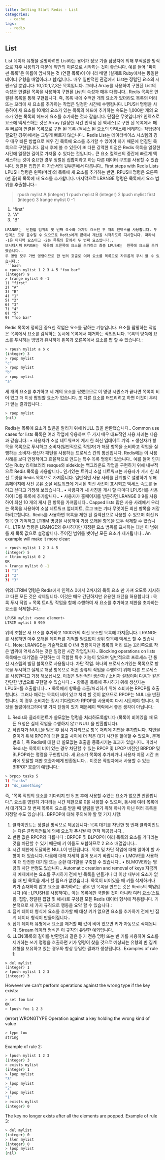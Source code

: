 ```yaml
---
title: Getting Start Redis - List
categories:
  - cache
tags:
  - redis
---
```

## List
List 데이터 유형을 설명하려면 List라는 용어가  정보 기술 담당자에 의해 부적절한 방식으로 자주 사용되기 때문에 약간의 이론으로 시작하는 것이 좋습니다. 예를 들어 "파이썬 목록"은 이름이 암시하는 것 (연결 목록)이 아니라 배열 (실제로 Ruby에서는 동일한 데이터 유형을 배열이라고 함)입니다..
매우 일반적인 관점에서 List는 정렬된 요소의 시퀀스일 뿐입니다: 10,20,1,2,3은 목록입니다. 그러나 Array를 사용하여 구현된 List의 속성은 연결된 목록을 사용하여 구현된 List의 속성과 매우 다릅니다..
Redis 목록은 연결된 목록을 통해 구현됩니다. 즉, 목록 내에 수백만 개의 요소가 있더라도 목록의 머리 또는 꼬리에 새 요소를 추가하는 작업은 일정한 시간에 수행됩니다. LPUSH 명령을 사용하여 새 요소를 10개의 요소가 있는 목록의 헤드에 추가하는 속도는  1,000만 개의 요소가 있는 목록의 헤드에 요소를 추가하는 것과 같습니다.
단점은 무엇입니까? 인덱스로 요소에 액세스하는 것은 Array (일정한 시간 인덱싱 된 액세스)로 구현  된 목록에서 매우 빠르며 연결된 목록으로 구현 된 목록 (액세스 된 요소의 인덱스에 비례하는 작업량이 필요한 경우)에서는 그렇게 빠르지 않습니다..
Redis List는 데이터베이스 시스템의 경우 매우 빠른 방법으로 매우 긴 목록에 요소를 추가할 수 있어야 하기 때문에 연결된 목록으로 구현됩니다. 잠시 후에 볼 수 있듯이 또 다른 강력한 이점은 Redis 목록을 일정한 시간에 일정한 길이로 가져올 수 있다는 것입니다..
큰 요소 컬렉션의 중간에 빠르게 액세스하는 것이 중요한 경우 정렬된 집합이라고 하는 다른 데이터 구조를 사용할 수 있습니다. 정렬된 집합은 이 자습서의 뒷부분에서 다룹니다..
First steps with Redis Lists
LPUSH 명령은  왼쪽(머리)의 목록에 새 요소를 추가하는 반면, RPUSH 명령은 오른쪽(맨 끝)의 목록에 새 요소를 추가합니다. 마지막으로 LRANGE 명령은 목록에서 요소 범위를 추출합니다.:
> rpush mylist A
(integer) 1
> rpush mylist B
(integer) 2
> lpush mylist first
(integer) 3
> lrange mylist 0 -1
1) "first"
2) "A"
3) "B"
```
LRANGE는  반환할 범위의 첫 번째 요소와 마지막 요소인 두 개의 인덱스를 사용합니다. 두 인덱스 모두 음수일 수 있으므로 Redis에게 끝에서 계산을 시작하도록 지시합니다. 따라서 -1은 마지막 요소이고 -2는 목록의 끝에서 두 번째 요소입니다..
보시다시피 RPUSH는  목록의 오른쪽에 요소를 추가하고 최종 LPUSH는  왼쪽에 요소를 추가했습니다..
두 명령 모두 가변 명령이므로 한 번의 호출로 여러 요소를 목록으로 자유롭게 푸시 할 수 있습니다.:
```bash
> rpush mylist 1 2 3 4 5 "foo bar"
(integer) 9
> lrange mylist 0 -1
1) "first"
2) "A"
3) "B"
4) "1"
5) "2"
6) "3"
7) "4"
8) "5"
9) "foo bar"
```
Redis 목록에 정의된 중요한 작업은 요소를 팝하는 기능입니다. 요소를 팝핑하는 작업은 목록에서 요소를 검색하는 동시에 목록에서 제거하는 작업입니다. 목록의 양쪽에 요소를 푸시하는 방법과 유사하게 왼쪽과 오른쪽에서 요소를 팝 할 수 있습니다.:
```bash
> rpush mylist a b c
(integer) 3
> rpop mylist
"c"
> rpop mylist
"b"
> rpop mylist
"a"
```
세 개의 요소를 추가하고 세 개의 요소를 팝했으므로 이 명령 시퀀스가 끝나면 목록이 비어 있고 더 이상 팝업할 요소가 없습니다. 또 다른 요소를 터뜨리려고 하면 이것이 우리가 얻는 결과입니다.:
```bash
> rpop mylist
(nil)
```
Redis는 목록에 요소가 없음을 알리기 위해 NULL 값을 반환했습니다..
Common use cases for lists
목록은 여러 작업에 유용하며 두 가지 매우 대표적인 사용 사례는 다음과 같습니다.:
•	사용자가 소셜 네트워크에 게시 한 최신 업데이트 기억.
•	생산자가 항목을 목록으로 푸시하고 소비자(일반적으로 작업자)가 해당 항목을 소비하고 작업을 실행하는 소비자-생산자 패턴을 사용하는 프로세스 간의 통신입니다. Redis에는 이 사용 사례를 보다 안정적이고 효율적으로 만드는 특수 목록 명령이 있습니다..
예를 들어 인기있는 Ruby 라이브러리 resque와 sidekiq는  백그라운드 작업을 구현하기 위해 내부적으로 Redis 목록을 사용합니다..
인기있는 트위터 소셜 네트워크는 사용자가 게시 한 최신 트윗을 Redis 목록으로 가져옵니다.
일반적인 사용 사례를 단계별로 설명하기 위해 홈페이지에 사진 공유 소셜 네트워크에 게시된 최신 사진이 표시되고 액세스 속도를 높이고 싶다고 가정해 보겠습니다..
•	사용자가 새 사진을 게시 할 때마다 LPUSH를 사용하여 ID를 목록에 추가합니다..
•	사용자가 홈페이지를 방문하면 LRANGE 0 9를 사용하여  최신 10 개의 게시 된 항목을 가져옵니다..
Capped lists
많은 사용 사례에서 우리는 목록을 사용하여 소셜 네트워크 업데이트, 로그 또는 기타 무엇이든 최신 항목을 저장하려고합니다..
Redis를 사용하면 목록을 제한 된 컬렉션으로 사용할 수 있으며 최신 N 항목 만 기억하고 LTRIM 명령을 사용하여 가장 오래된 항목을 모두 삭제할 수 있습니다..
LTRIM 명령은 LRANGE와 유사하지만 지정된 요소 범위를 표시하는 대신 이 범위를 새 목록 값으로 설정합니다. 주어진 범위를 벗어난 모든 요소가 제거됩니다..
An example will make it more clear:
```bash
> rpush mylist 1 2 3 4 5
(integer) 5
> ltrim mylist 0 2
OK
> lrange mylist 0 -1
1) "1"
2) "2"
3) "3"
```
위의 LTRIM 명령은 Redis에게 인덱스 0에서 2까지의 목록 요소 만 가져 오도록 지시하고 다른 모든 것은 삭제됩니다. 이것은 매우 간단하지만 유용한 패턴을 허용합니다 : 목록 푸시 작업 + 목록 트리밍 작업을 함께 수행하여 새 요소를 추가하고 제한을 초과하는 요소를 삭제합니다.:
```bash
LPUSH mylist <some element>
LTRIM mylist 0 999
```
위의 조합은 새 요소를 추가하고 1000개의 최신 요소만 목록에 가져옵니다. LRANGE를 사용하면 아주 오래된 데이터를 기억할 필요없이 상위 항목에 액세스 할 수 있습니다..
Note: LRANGE는 기술적으로 O (N) 명령이지만 목록의 머리 또는 꼬리쪽으로 작은 범위에 액세스하는 것은 일정한 시간 작업입니다..
Blocking operations on lists
목록에는 대기열을 구현하는 데 적합한 특수 기능이 있으며 일반적으로 프로세스 간 통신 시스템의 빌딩 블록으로 사용됩니다. 차단 작업.
하나의 프로세스가있는 목록으로 항목을 푸시하고 실제로 해당 항목으로 어떤 종류의 작업을 수행하기 위해 다른 프로세스를 사용한다고 가정 해보십시오. 이것은 일반적인 생산자 / 소비자 설정이며 다음과 같은 간단한 방법으로 구현할 수 있습니다.:
•	항목을 목록에 푸시하기 위해 생산자는 LPUSH를 호출합니다..
•	목록에서 항목을 추출/처리하기 위해 소비자는 RPOP를 호출합니다..
그러나 때로는 목록이 비어 있고 처리 할 것이 없으므로 RPOP는  NULL을 반환합니다. 이 경우 소비자는 잠시 기다렸다가 RPOP를 사용하여 다시 시도해야 합니다. 이것을 폴링이라고하며 몇 가지 단점이 있기 때문에이 맥락에서 좋은 생각이 아닙니다.:
1.	Redis와 클라이언트가 쓸모없는 명령을 처리하도록합니다 (목록이 비어있을 때 모든 요청은 실제 작업을 수행하지 않고 NULL을 반환합니다).
2.	작업자가 NULL을 받은 후 잠시 기다리므로 항목 처리에 지연을 추가합니다. 지연을 줄이기 위해 RPOP에 대한 호출 사이에 더 적은 대기 시간을 할애할 수 있으며, 문제 번호 1, 즉 Redis에 대한 더 쓸모없는 호출을 증폭시키는 효과가 있습니다..
따라서 Redis는 목록이 비어 있는 경우 차단할 수 있는 RPOP 및 LPOP 버전인 BRPOP 및 BLPOP라는 명령을 구현합니다. 새  요소가 목록에 추가되거나 사용자 지정 시간 초과에 도달할 때만 호출자에게 반환됩니다. .
이것은  작업자에서 사용할 수 있는 BRPOP 호출의 예입니다.:
```bash
> brpop tasks 5
1) "tasks"
2) "do_something"
```
즉, "목록 작업의 요소를 기다리지 만 5 초 후에 사용할 수있는 요소가 없으면 반환합니다.".
요소를 영원히 기다리는 시간 제한으로 0을 사용할 수 있으며, 동시에 여러 목록에서 대기하고 첫 번째 목록이 요소를 받을 때 알림을 받기 위해 하나가 아닌 여러 목록을 지정할 수도 있습니다..
BRPOP에 대해 주의해야 할 몇 가지 사항:
1.	클라이언트는 정렬된 방식으로 제공됩니다: 목록 대기를 차단한 첫 번째 클라이언트는 다른 클라이언트에 의해 요소가 푸시될 때 먼저 제공됩니다..
2.	반환 값은 RPOP와 다릅니다 : BRPOP 및 BLPOP이  여러 목록의 요소를 기다리는 것을 차단할 수 있기 때문에 키 이름도 포함하므로 2 요소 배열입니다..
3.	시간 제한에 도달하면 NULL이 반환됩니다..
목록 및 차단 작업에 대해 알아야 할 사항이 더 있습니다. 다음에 대해 자세히 읽어 보시기 바랍니다.:
•	LMOVE를 사용하여 더 안전한 대기열 또는 순환 대기열을 구축할 수 있습니다..
•	BLMOVE라는 명령의 차단 변형도 있습니다..
Automatic creation and removal of keys
지금까지 예제에서는 요소를 푸시하기 전에 빈 목록을 만들거나 더 이상 내부에 요소가 없을 때 빈 목록을 제거 할 필요가 없었습니다. 목록이 비어있을 때 키를 삭제하거나 키가 존재하지 않고 요소를 추가하려는 경우 빈 목록을 만드는 것은 Redis의 책임입니다 (예 : LPUSH를 사용하여)..
이는 목록에만 국한된 것이 아니라 여러 요소(스트림, 집합, 정렬된 집합 및 해시)로 구성된 모든 Redis 데이터 형식에 적용됩니다.
기본적으로 세 가지 규칙으로 행동을 요약 할 수 있습니다.:
1.	집계 데이터 형식에 요소를 추가할 때 대상 키가 없으면 요소를 추가하기 전에 빈 집계 데이터 형식이 만들어집니다..
2.	집계 데이터 유형에서 요소를 제거할 때 값이 비어 있으면 키가 자동으로 삭제됩니다. Stream 데이터 형식은 이 규칙의 유일한 예외입니다..
3.	LLEN(목록의 길이를 반환함)과 같은 읽기 전용 명령 또는 빈 키를 사용하여 요소를 제거하는 쓰기 명령을 호출하면 키가 명령이 찾을 것으로 예상되는 유형의 빈 집계 유형을 보유하고 있는 경우와 항상 동일한 결과가 생성됩니다..
Examples of rule 1:
```
> del mylist
(integer) 1
> lpush mylist 1 2 3
(integer) 3
```
However we can't perform operations against the wrong type if the key exists:
```bash
> set foo bar
OK
> lpush foo 1 2 3
```
(error) WRONGTYPE Operation against a key holding the wrong kind of value
```bash
> type foo
string
```
Example of rule 2:
```bash
> lpush mylist 1 2 3
(integer) 3
> exists mylist
(integer) 1
> lpop mylist
"3"
> lpop mylist
"2"
> lpop mylist
"1"
> exists mylist
(integer) 0
```
The key no longer exists after all the elements are popped.
Example of rule 3:
```bash
> del mylist
(integer) 0
> llen mylist
(integer) 0
> lpop mylist
(nil)
```
